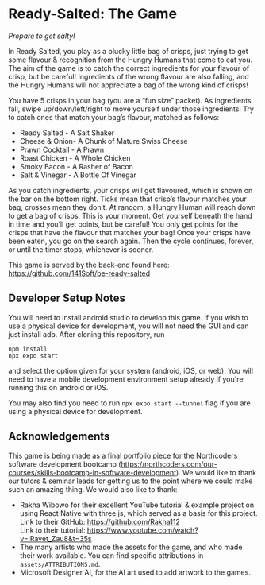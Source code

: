 # Ready-Salted: The Game
*Prepare to get salty!*

In Ready Salted, you play as a plucky little bag of crisps, just trying to 
get some flavour & recognition from the Hungry Humans that come to eat you. 
The aim of the game is to catch the correct ingredients for your flavour of 
crisp, but be careful! Ingredients of the wrong flavour are also falling, 
and the Hungry Humans will not appreciate a bag of the wrong kind of crisps!

You have 5 crisps in your bag (you are a “fun size” packet). As ingredients 
fall, swipe up/down/left/right to move yourself under those ingredients! Try 
to catch ones that match your bag’s flavour, matched as follows:

- Ready Salted - A Salt Shaker
- Cheese & Onion- A Chunk of Mature Swiss Cheese
- Prawn Cocktail - A Prawn
- Roast Chicken - A Whole Chicken
- Smoky Bacon - A Rasher of Bacon
- Salt & Vinegar - A Bottle Of Vinegar

As you catch ingredients, your crisps will get flavoured, which is shown on 
the bar on the bottom right. Ticks mean that crisp’s flavour matches your 
bag, crosses mean they don’t. At random, a Hungry Human will reach down to 
get a bag of crisps. This is your moment. Get yourself beneath the hand in 
time and you’ll get points, but be careful! You only get points for the 
crisps that have the flavour that matches your bag! Once your crisps have 
been eaten, you go on the search again. Then the cycle continues, forever, 
or until the timer stops, whichever is sooner.

This game is served by the back-end found here: 
https://github.com/141Soft/be-ready-salted


## Developer Setup Notes
You will need to install android studio to develop this game. If you wish to 
use a physical device for development, you will not need the GUI and can 
just install adb.
After cloning this repository, run
```
npm install
npx expo start
```
and select the option given for your system (android, iOS, or web).
You will need to have a mobile development environment setup already if 
you're running this on android or iOS.

You may also find you need to run `npx expo start --tunnel` flag if you are 
using a physical device for development.


## Acknowledgements
This game is being made as a final portfolio piece for the Northcoders 
software development bootcamp 
(https://northcoders.com/our-courses/skills-bootcamp-in-software-development).
We would like to thank our tutors & seminar leads for getting us to the 
point where we could make such an amazing thing.
We would also like to thank:
- Rakha Wibowo for their excellent YouTube tutorial & example project on 
  using React Native with three.js, which served as a basis for this 
  project.<br/>
  Link to their GitHub: https://github.com/Rakha112<br/>
  Link to their tutorial: https://www.youtube.com/watch?v=iRavet_Zau8&t=35s
- The many artists who made the assets for the game, and who made their work 
  available. You can find specific attributions in `assets/ATTRIBUTIONS.md`.
- Microsoft Designer AI, for the AI art used to add artwork to the games.
